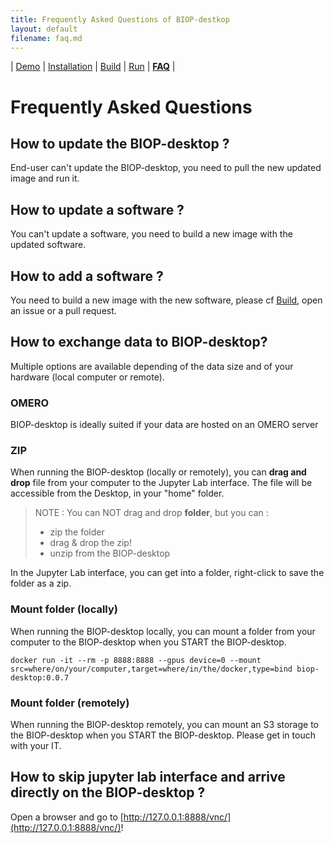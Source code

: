 ```yaml
---
title: Frequently Asked Questions of BIOP-destkop
layout: default
filename: faq.md
--- 
```


| [Demo](/demo.md) | [Installation](/installation.md) | [Build](/build.md) | [Run](/run.md) | [**FAQ**](/faq.md) |

# Frequently Asked Questions

## How to update the BIOP-desktop ?

End-user can't update the BIOP-desktop, you need to pull the new updated image and run it.

## How to update a software ?

You can't update a software, you need to build a new image with the updated software.

## How to add a software ?

You need to build a new image with the new software, please cf [Build](/build.md), open an issue or a pull request.

## How to exchange data to BIOP-desktop?

Multiple options are available depending of the data size and of your hardware (local computer or remote).

### OMERO

BIOP-desktop is ideally suited if your data are hosted on an OMERO server

### ZIP

When running the BIOP-desktop (locally or remotely), you can **drag and drop** file from your computer to the Jupyter Lab interface. 
The file will be accessible from the Desktop, in your "home" folder.

> NOTE : You can NOT drag and drop **folder**, but you can :
> - zip the folder
> - drag & drop the zip!
> - unzip from the BIOP-desktop

In the Jupyter Lab interface, you can get into a folder, right-click to save the folder as a zip.

### Mount folder (locally)

When running the BIOP-desktop locally, you can mount a folder from your computer to the BIOP-desktop when you START the BIOP-desktop.

```docker run -it --rm -p 8888:8888 --gpus device=0 --mount src=where/on/your/computer,target=where/in/the/docker,type=bind biop-desktop:0.0.7```

### Mount folder (remotely)

When running the BIOP-desktop remotely, you can mount an S3 storage to the BIOP-desktop when you START the BIOP-desktop. 
Please get in touch with your IT.


## How to skip jupyter lab interface and arrive directly on the BIOP-desktop ?

Open a browser and go to [http://127.0.0.1:8888/vnc/](http://127.0.0.1:8888/vnc/)! 

